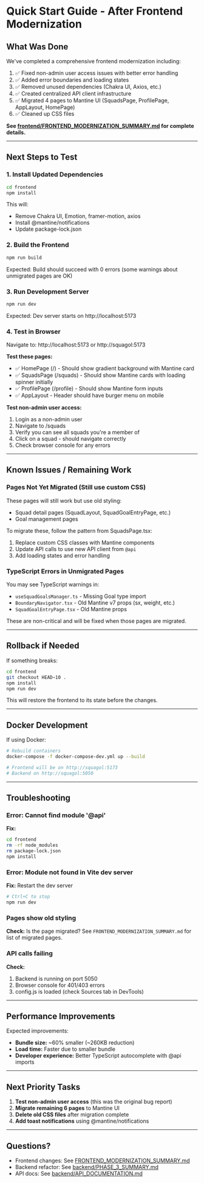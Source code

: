 # Quick Start Guide - After Frontend Modernization

## What Was Done

We've completed a comprehensive frontend modernization including:
1. ✅ Fixed non-admin user access issues with better error handling
2. ✅ Added error boundaries and loading states
3. ✅ Removed unused dependencies (Chakra UI, Axios, etc.)
4. ✅ Created centralized API client infrastructure
5. ✅ Migrated 4 pages to Mantine UI (SquadsPage, ProfilePage, AppLayout, HomePage)
6. ✅ Cleaned up CSS files

**See [frontend/FRONTEND_MODERNIZATION_SUMMARY.md](frontend/FRONTEND_MODERNIZATION_SUMMARY.md) for complete details.**

---

## Next Steps to Test

### 1. Install Updated Dependencies

```bash
cd frontend
npm install
```

This will:
- Remove Chakra UI, Emotion, framer-motion, axios
- Install @mantine/notifications
- Update package-lock.json

### 2. Build the Frontend

```bash
npm run build
```

Expected: Build should succeed with 0 errors (some warnings about unmigrated pages are OK)

### 3. Run Development Server

```bash
npm run dev
```

Expected: Dev server starts on http://localhost:5173

### 4. Test in Browser

Navigate to: http://localhost:5173 or http://squagol:5173

**Test these pages:**
- ✅ HomePage (/) - Should show gradient background with Mantine card
- ✅ SquadsPage (/squads) - Should show Mantine cards with loading spinner initially
- ✅ ProfilePage (/profile) - Should show Mantine form inputs
- ✅ AppLayout - Header should have burger menu on mobile

**Test non-admin user access:**
1. Login as a non-admin user
2. Navigate to /squads
3. Verify you can see all squads you're a member of
4. Click on a squad - should navigate correctly
5. Check browser console for any errors

---

## Known Issues / Remaining Work

### Pages Not Yet Migrated (Still use custom CSS)
These pages will still work but use old styling:
- Squad detail pages (SquadLayout, SquadGoalEntryPage, etc.)
- Goal management pages

To migrate these, follow the pattern from SquadsPage.tsx:
1. Replace custom CSS classes with Mantine components
2. Update API calls to use new API client from `@api`
3. Add loading states and error handling

### TypeScript Errors in Unmigrated Pages
You may see TypeScript warnings in:
- `useSquadGoalsManager.ts` - Missing Goal type import
- `BoundaryNavigator.tsx` - Old Mantine v7 props (sx, weight, etc.)
- `SquadGoalEntryPage.tsx` - Old Mantine props

These are non-critical and will be fixed when those pages are migrated.

---

## Rollback if Needed

If something breaks:

```bash
cd frontend
git checkout HEAD~10 .
npm install
npm run dev
```

This will restore the frontend to its state before the changes.

---

## Docker Development

If using Docker:

```bash
# Rebuild containers
docker-compose -f docker-compose-dev.yml up --build

# Frontend will be on http://squagol:5173
# Backend on http://squagol:5050
```

---

## Troubleshooting

### Error: Cannot find module '@api'
**Fix:**
```bash
cd frontend
rm -rf node_modules
rm package-lock.json
npm install
```

### Error: Module not found in Vite dev server
**Fix:** Restart the dev server
```bash
# Ctrl+C to stop
npm run dev
```

### Pages show old styling
**Check:** Is the page migrated? See `FRONTEND_MODERNIZATION_SUMMARY.md` for list of migrated pages.

### API calls failing
**Check:**
1. Backend is running on port 5050
2. Browser console for 401/403 errors
3. config.js is loaded (check Sources tab in DevTools)

---

## Performance Improvements

Expected improvements:
- **Bundle size:** ~60% smaller (~260KB reduction)
- **Load time:** Faster due to smaller bundle
- **Developer experience:** Better TypeScript autocomplete with @api imports

---

## Next Priority Tasks

1. **Test non-admin user access** (this was the original bug report)
2. **Migrate remaining 6 pages** to Mantine UI
3. **Delete old CSS files** after migration complete
4. **Add toast notifications** using @mantine/notifications

---

## Questions?

- Frontend changes: See [FRONTEND_MODERNIZATION_SUMMARY.md](frontend/FRONTEND_MODERNIZATION_SUMMARY.md)
- Backend refactor: See [backend/PHASE_3_SUMMARY.md](backend/PHASE_3_SUMMARY.md)
- API docs: See [backend/API_DOCUMENTATION.md](backend/API_DOCUMENTATION.md)
